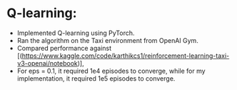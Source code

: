 # Q-learning: 

- Implemented Q-learning using PyTorch. 
- Ran the algorithm on the Taxi environment from OpenAI Gym. 
- Compared performance against [(https://www.kaggle.com/code/karthikcs1/reinforcement-learning-taxi-v3-openai/notebook)], 
- For eps = 0.1, it required 1e4 episodes to converge, while for my implementation, it required 1e5 episodes to converge. 